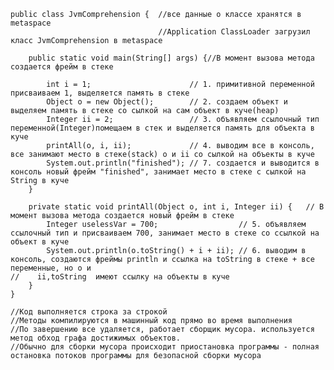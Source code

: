 

 
    public class JvmComprehension {  //все данные о классе хранятся в metaspace
                                     //Application ClassLoader загрузил класс JvmComprehension в metaspace
                                 
        public static void main(String[] args) {//В момент вызова метода создается фрейм в стеке

            int i = 1;                      // 1. примитивной переменной присваиваем 1, выделяется память в стеке
            Object o = new Object();        // 2. создаем объект и выделяем память в стеке со сылкой на сам объект в куче(heap)
            Integer ii = 2;                 // 3. объявляем ссылочный тип переменной(Integer)помещаем в стек и выделяется память для объекта в куче
            printAll(o, i, ii);             // 4. выводим все в консоль, все занимают место в стеке(stack) o и ii со сылкой на объекты в куче
            System.out.println("finished"); // 7. создается и выводится в консоль новый фрейм "finished", занимает место в стеке с сылкой на String в куче
        }

        private static void printAll(Object o, int i, Integer ii) {   // В момент вызова метода создается новый фрейм в стеке
            Integer uselessVar = 700;                  // 5. объявляем ссылочный тип и присваиваем 700, занимает место в стеке со ссылкой на объект в куче
            System.out.println(o.toString() + i + ii); // 6. выводим в консоль, создаются фреймы println и ссылка на toString в стеке + все переменные, но o и                                                          //    ii,toString  имеют ссылку на объекты в куче
        }
    }
    
    //Код выполняется строка за строкой
    //Методы компилируются в машинный код прямо во время выполнения
    //По завершению все удаляется, работает сборщик мусора. используется метод обход графа достижимых объектов.
    //Обычно для сборки мусора происходит приостановка программы - полная остановка потоков программы для безопасной сборки мусора
